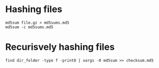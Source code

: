 # Hashing files
```
md5sum file.gz > md5sums.md5
md5sum -c md5sums.md5
```

# Recurisvely hashing files
```
find dir_folder -type f -print0 | xargs -0 md5sum >> checksum.md5
```
